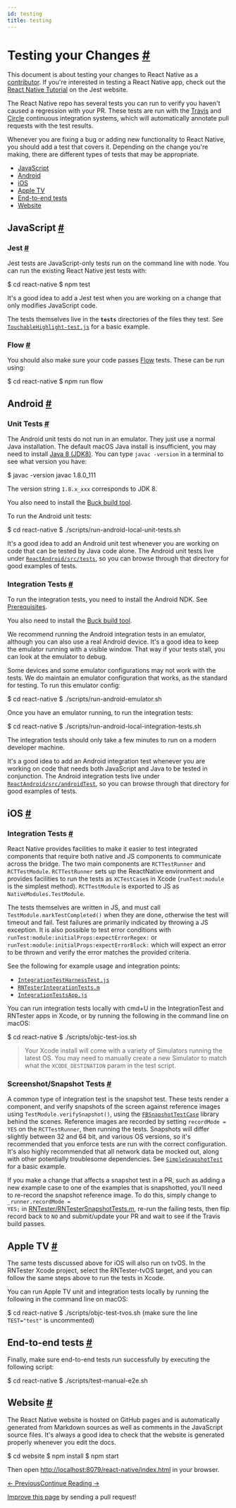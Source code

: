 ```yaml
---
id: testing
title: testing
---
```

<a id="content"></a><h1><a class="anchor" name="testing-your-changes"></a>Testing your Changes <a class="hash-link" href="docs/testing.html#testing-your-changes">#</a></h1><div><p>This document is about testing your changes to React Native as a <a href="docs/contributing.html" target="_blank">contributor</a>. If you're interested in testing a React Native app, check out the <a href="http://facebook.github.io/jest/docs/tutorial-react-native.html" target="_blank">React Native Tutorial</a> on the Jest website.</p><p>The React Native repo has several tests you can run to verify you haven't caused a regression with your PR.  These tests are run with the <a href="https://travis-ci.org/facebook/react-native/builds" target="_blank">Travis</a> and <a href="https://circleci.com/gh/facebook/react-native" target="_blank">Circle</a> continuous integration systems, which will automatically annotate pull requests with the test results.</p><p>Whenever you are fixing a bug or adding new functionality to React Native, you should add a test that covers it. Depending on the change you're making, there are different types of tests that may be appropriate.</p><ul><li><a href="docs/testing.html#javascript" target="_blank">JavaScript</a></li><li><a href="docs/testing.html#android" target="_blank">Android</a></li><li><a href="docs/testing.html#ios" target="_blank">iOS</a></li><li><a href="docs/testing.html#apple-tv" target="_blank">Apple TV</a></li><li><a href="docs/testing.html#end-to-end-tests" target="_blank">End-to-end tests</a></li><li><a href="docs/testing.html#website" target="_blank">Website</a></li></ul><h2><a class="anchor" name="javascript"></a>JavaScript <a class="hash-link" href="docs/testing.html#javascript">#</a></h2><h3><a class="anchor" name="jest"></a>Jest <a class="hash-link" href="docs/testing.html#jest">#</a></h3><p>Jest tests are JavaScript-only tests run on the command line with node. You can run the existing React Native jest tests with:</p><div class="prism language-javascript">$ cd react<span class="token operator">-</span>native
$ npm test</div><p>It's a good idea to add a Jest test when you are working on a change that only modifies JavaScript code.</p><p>The tests themselves live in the <code>__tests__</code> directories of the files they test.  See <a href="https://github.com/facebook/react-native/blob/master/Libraries/Components/Touchable/__tests__/TouchableHighlight-test.js" target="_blank"><code>TouchableHighlight-test.js</code></a> for a basic example.</p><h3><a class="anchor" name="flow"></a>Flow <a class="hash-link" href="docs/testing.html#flow">#</a></h3><p>You should also make sure your code passes <a href="https://flowtype.org/" target="_blank">Flow</a> tests. These can be run using:</p><div class="prism language-javascript">$ cd react<span class="token operator">-</span>native
$ npm run flow</div><h2><a class="anchor" name="android"></a>Android <a class="hash-link" href="docs/testing.html#android">#</a></h2><h3><a class="anchor" name="unit-tests"></a>Unit Tests <a class="hash-link" href="docs/testing.html#unit-tests">#</a></h3><p>The Android unit tests do not run in an emulator. They just use a normal Java installation. The default macOS Java install is insufficient, you may need to install <a href="http://www.oracle.com/technetwork/java/javase/downloads/jdk8-downloads-2133151.html" target="_blank">Java 8 (JDK8)</a>. You can type <code>javac -version</code> in a terminal to see what version you have:</p><div class="prism language-javascript">$ javac <span class="token operator">-</span>version
javac <span class="token number">1.8</span><span class="token punctuation">.</span>0_111</div><p>The version string <code>1.8.x_xxx</code> corresponds to JDK 8.</p><p>You also need to install the <a href="https://buckbuild.com/setup/install.html" target="_blank">Buck build tool</a>.</p><p>To run the Android unit tests:</p><div class="prism language-javascript">$ cd react<span class="token operator">-</span>native
$ <span class="token punctuation">.</span><span class="token operator">/</span>scripts<span class="token operator">/</span>run<span class="token operator">-</span>android<span class="token operator">-</span>local<span class="token operator">-</span>unit<span class="token operator">-</span>tests<span class="token punctuation">.</span>sh</div><p>It's a good idea to add an Android unit test whenever you are working on code that can be tested by Java code alone. The Android unit tests live under <a href="https://github.com/facebook/react-native/tree/master/ReactAndroid/src/test/java/com/facebook/react" target="_blank"><code>ReactAndroid/src/tests</code></a>, so you can browse through that directory for good examples of tests.</p><h3><a class="anchor" name="integration-tests"></a>Integration Tests <a class="hash-link" href="docs/testing.html#integration-tests">#</a></h3><p>To run the integration tests, you need to install the Android NDK. See <a href="docs/android-building-from-source.html#prerequisites" target="_blank">Prerequisites</a>.</p><p>You also need to install the <a href="https://buckbuild.com/setup/install.html" target="_blank">Buck build tool</a>.</p><p>We recommend running the Android integration tests in an emulator, although you can also use a real Android device. It's a good idea to keep the emulator running with a visible window. That way if your tests stall, you can look at the emulator to debug.</p><p>Some devices and some emulator configurations may not work with the tests. We do maintain an emulator configuration that works, as the standard for testing. To run this emulator config:</p><div class="prism language-javascript">$ cd react<span class="token operator">-</span>native
$ <span class="token punctuation">.</span><span class="token operator">/</span>scripts<span class="token operator">/</span>run<span class="token operator">-</span>android<span class="token operator">-</span>emulator<span class="token punctuation">.</span>sh</div><p>Once you have an emulator running, to run the integration tests:</p><div class="prism language-javascript">$ cd react<span class="token operator">-</span>native
$ <span class="token punctuation">.</span><span class="token operator">/</span>scripts<span class="token operator">/</span>run<span class="token operator">-</span>android<span class="token operator">-</span>local<span class="token operator">-</span>integration<span class="token operator">-</span>tests<span class="token punctuation">.</span>sh</div><p>The integration tests should only take a few minutes to run on a modern developer machine.</p><p>It's a good idea to add an Android integration test whenever you are working on code that needs both JavaScript and Java to be tested in conjunction. The Android integration tests live under <a href="https://github.com/facebook/react-native/tree/master/ReactAndroid/src/androidTest/java/com/facebook/react/tests" target="_blank"><code>ReactAndroid/src/androidTest</code></a>, so you can browse through that directory for good examples of tests.</p><h2><a class="anchor" name="ios"></a>iOS <a class="hash-link" href="docs/testing.html#ios">#</a></h2><h3><a class="anchor" name="integration-tests"></a>Integration Tests <a class="hash-link" href="docs/testing.html#integration-tests">#</a></h3><p>React Native provides facilities to make it easier to test integrated components that require both native and JS components to communicate across the bridge.  The two main components are <code>RCTTestRunner</code> and <code>RCTTestModule</code>.  <code>RCTTestRunner</code> sets up the ReactNative environment and provides facilities to run the tests as <code>XCTestCase</code>s in Xcode (<code>runTest:module</code> is the simplest method).  <code>RCTTestModule</code> is exported to JS as <code>NativeModules.TestModule</code>.  </p><p>The tests themselves are written in JS, and must call <code>TestModule.markTestCompleted()</code> when they are done, otherwise the test will timeout and fail.  Test failures are primarily indicated by throwing a JS exception.  It is also possible to test error conditions with <code>runTest:module:initialProps:expectErrorRegex:</code> or <code>runTest:module:initialProps:expectErrorBlock:</code> which will expect an error to be thrown and verify the error matches the provided criteria.  </p><p>See the following for example usage and integration points:</p><ul><li><a href="https://github.com/facebook/react-native/blob/master/IntegrationTests/IntegrationTestHarnessTest.js" target="_blank"><code>IntegrationTestHarnessTest.js</code></a></li><li><a href="https://github.com/facebook/react-native/blob/master/RNTester/RNTesterIntegrationTests/RNTesterIntegrationTests.m" target="_blank"><code>RNTesterIntegrationTests.m</code></a></li><li><a href="https://github.com/facebook/react-native/blob/master/IntegrationTests/IntegrationTestsApp.js" target="_blank"><code>IntegrationTestsApp.js</code></a></li></ul><p>You can run integration tests locally with cmd+U in the IntegrationTest and RNTester apps in Xcode, or by running the following in the command line on macOS:</p><div class="prism language-javascript">$ cd react<span class="token operator">-</span>native
$ <span class="token punctuation">.</span><span class="token operator">/</span>scripts<span class="token operator">/</span>objc<span class="token operator">-</span>test<span class="token operator">-</span>ios<span class="token punctuation">.</span>sh</div><blockquote><p>Your Xcode install will come with a variety of Simulators running the latest OS. You may need to manually create a new Simulator to match what the <code>XCODE_DESTINATION</code> param in the test script.</p></blockquote><h3><a class="anchor" name="screenshot-snapshot-tests"></a>Screenshot/Snapshot Tests <a class="hash-link" href="docs/testing.html#screenshot-snapshot-tests">#</a></h3><p>A common type of integration test is the snapshot test.  These tests render a component, and verify snapshots of the screen against reference images using <code>TestModule.verifySnapshot()</code>, using the <a href="https://github.com/facebook/ios-snapshot-test-case" target="_blank"><code>FBSnapshotTestCase</code></a> library behind the scenes.  Reference images are recorded by setting <code>recordMode = YES</code> on the <code>RCTTestRunner</code>, then running the tests.  Snapshots will differ slightly between 32 and 64 bit, and various OS versions, so it's recommended that you enforce tests are run with the correct configuration.  It's also highly recommended that all network data be mocked out, along with other potentially troublesome dependencies.  See <a href="https://github.com/facebook/react-native/blob/master/IntegrationTests/SimpleSnapshotTest.js" target="_blank"><code>SimpleSnapshotTest</code></a> for a basic example.</p><p>If you make a change that affects a snapshot test in a PR, such as adding a new example case to one of the examples that is snapshotted, you'll need to re-record the snapshot reference image.  To do this, simply change to <code>_runner.recordMode = YES;</code> in <a href="https://github.com/facebook/react-native/blob/master/RNTester/RNTesterIntegrationTests/RNTesterSnapshotTests.m#L42" target="_blank">RNTester/RNTesterSnapshotTests.m</a>, re-run the failing tests, then flip record back to <code>NO</code> and submit/update your PR and wait to see if the Travis build passes.</p><h2><a class="anchor" name="apple-tv"></a>Apple TV <a class="hash-link" href="docs/testing.html#apple-tv">#</a></h2><p>The same tests discussed above for iOS will also run on tvOS.  In the RNTester Xcode project, select the RNTester-tvOS target, and you can follow the same steps above to run the tests in Xcode.</p><p>You can run Apple TV unit and integration tests locally by running the following in the command line on macOS:</p><div class="prism language-javascript">$ cd react<span class="token operator">-</span>native
$ <span class="token punctuation">.</span><span class="token operator">/</span>scripts<span class="token operator">/</span>objc<span class="token operator">-</span>test<span class="token operator">-</span>tvos<span class="token punctuation">.</span>sh <span class="token punctuation">(</span>make sure the line <span class="token template-string"><span class="token string">`TEST="test"`</span></span> is uncommented<span class="token punctuation">)</span></div><h2><a class="anchor" name="end-to-end-tests"></a>End-to-end tests <a class="hash-link" href="docs/testing.html#end-to-end-tests">#</a></h2><p>Finally, make sure end-to-end tests run successfully by executing the following script:</p><div class="prism language-javascript">$ cd react<span class="token operator">-</span>native
$ <span class="token punctuation">.</span><span class="token operator">/</span>scripts<span class="token operator">/</span>test<span class="token operator">-</span>manual<span class="token operator">-</span>e2e<span class="token punctuation">.</span>sh</div><h2><a class="anchor" name="website"></a>Website <a class="hash-link" href="docs/testing.html#website">#</a></h2><p>The React Native website is hosted on GitHub pages and is automatically generated from Markdown sources as well as comments in the JavaScript source files. It's always a good idea to check that the website is generated properly whenever you edit the docs.</p><div class="prism language-javascript">$ cd website
$ npm install
$ npm start</div><p>Then open <a href="http://localhost:8079/react-native/index.html">http://localhost:8079/react-native/index.html</a> in your browser.</p></div><div class="docs-prevnext"><a class="docs-prev btn" href="docs/maintainers.html#content">← Previous</a><a class="docs-next btn" href="docs/understanding-cli.html#content">Continue Reading →</a></div><p class="edit-page-block"><a target="_blank" href="https://github.com/facebook/react-native/blob/master/docs/Testing.md">Improve this page</a> by sending a pull request!</p>